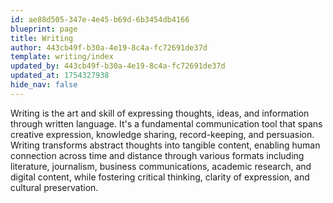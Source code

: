 ```yaml
---
id: ae88d505-347e-4e45-b69d-6b3454db4166
blueprint: page
title: Writing
author: 443cb49f-b30a-4e19-8c4a-fc72691de37d
template: writing/index
updated_by: 443cb49f-b30a-4e19-8c4a-fc72691de37d
updated_at: 1754327938
hide_nav: false
---
```

Writing is the art and skill of expressing thoughts, ideas, and information through written language. It's a fundamental communication tool that spans creative expression, knowledge sharing, record-keeping, and persuasion. Writing transforms abstract thoughts into tangible content, enabling human connection across time and distance through various formats including literature, journalism, business communications, academic research, and digital content, while fostering critical thinking, clarity of expression, and cultural preservation.
